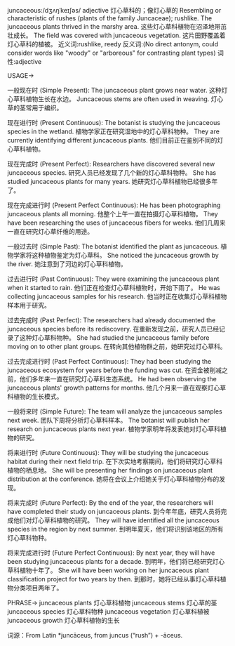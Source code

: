 juncaceous:/dʒʌŋˈkeɪʃəs/
adjective
灯心草科的；像灯心草的
Resembling or characteristic of rushes (plants of the family Juncaceae); rushlike.
The juncaceous plants thrived in the marshy area. 这些灯心草科植物在沼泽地带茁壮成长。
The field was covered with juncaceous vegetation. 这片田野覆盖着灯心草科的植被。
近义词:rushlike, reedy
反义词:(No direct antonym, could consider words like "woody" or "arboreous" for contrasting plant types)
词性:adjective

USAGE->

一般现在时 (Simple Present):
The juncaceous plant grows near water.  这种灯心草科植物生长在水边。
Juncaceous stems are often used in weaving. 灯心草的茎常用于编织。

现在进行时 (Present Continuous):
The botanist is studying the juncaceous species in the wetland.  植物学家正在研究湿地中的灯心草科物种。
They are currently identifying different juncaceous plants. 他们目前正在鉴别不同的灯心草科植物。

现在完成时 (Present Perfect):
Researchers have discovered several new juncaceous species. 研究人员已经发现了几个新的灯心草科物种。
She has studied juncaceous plants for many years. 她研究灯心草科植物已经很多年了。

现在完成进行时 (Present Perfect Continuous):
He has been photographing juncaceous plants all morning. 他整个上午一直在拍摄灯心草科植物。
They have been researching the uses of juncaceous fibers for weeks.  他们几周来一直在研究灯心草纤维的用途。


一般过去时 (Simple Past):
The botanist identified the plant as juncaceous. 植物学家将这种植物鉴定为灯心草科。
She noticed the juncaceous growth by the river. 她注意到了河边的灯心草科植物。

过去进行时 (Past Continuous):
They were examining the juncaceous plant when it started to rain.  他们正在检查灯心草科植物时，开始下雨了。
He was collecting juncaceous samples for his research. 他当时正在收集灯心草科植物样本用于研究。

过去完成时 (Past Perfect):
The researchers had already documented the juncaceous species before its rediscovery.  在重新发现之前，研究人员已经记录了这种灯心草科物种。
She had studied the juncaceous family before moving on to other plant groups.  在转向其他植物群之前，她研究过灯心草科。

过去完成进行时 (Past Perfect Continuous):
They had been studying the juncaceous ecosystem for years before the funding was cut. 在资金被削减之前，他们多年来一直在研究灯心草科生态系统。
He had been observing the juncaceous plants' growth patterns for months. 他几个月来一直在观察灯心草科植物的生长模式。


一般将来时 (Simple Future):
The team will analyze the juncaceous samples next week.  团队下周将分析灯心草科样本。
The botanist will publish her research on juncaceous plants next year.  植物学家明年将发表她对灯心草科植物的研究。

将来进行时 (Future Continuous):
They will be studying the juncaceous habitat during their next field trip. 在下次实地考察期间，他们将研究灯心草科植物的栖息地。
She will be presenting her findings on juncaceous plant distribution at the conference. 她将在会议上介绍她关于灯心草科植物分布的发现。

将来完成时 (Future Perfect):
By the end of the year, the researchers will have completed their study on juncaceous plants. 到今年年底，研究人员将完成他们对灯心草科植物的研究。
They will have identified all the juncaceous species in the region by next summer.  到明年夏天，他们将识别该地区的所有灯心草科物种。


将来完成进行时 (Future Perfect Continuous):
By next year, they will have been studying juncaceous plants for a decade. 到明年，他们将已经研究灯心草科植物十年了。
She will have been working on her juncaceous plant classification project for two years by then. 到那时，她将已经从事灯心草科植物分类项目两年了。




PHRASE->
juncaceous plants  灯心草科植物
juncaceous stems 灯心草的茎
juncaceous species 灯心草科物种
juncaceous vegetation 灯心草科植被
juncaceous growth 灯心草科植物的生长


词源：From Latin *juncāceus, from juncus (“rush”) + -āceus.
